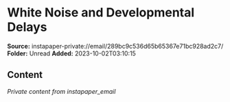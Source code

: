 # White Noise and Developmental Delays

**Source:** instapaper-private://email/289bc9c536d65b65367e71bc928ad2c7/
**Folder:** Unread
**Added:** 2023-10-02T03:10:15




## Content
*Private content from instapaper_email*
